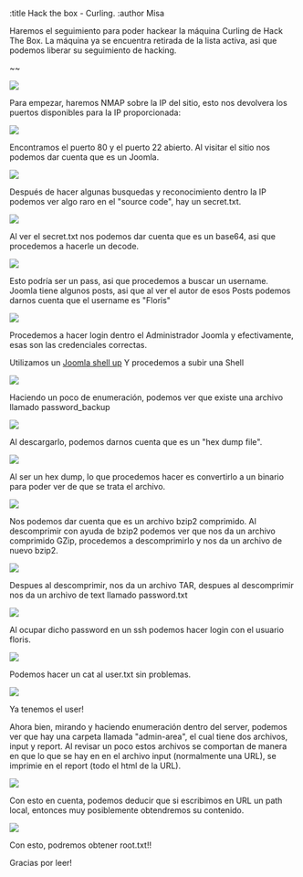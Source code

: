 :title Hack the box - Curling.
:author Misa

Haremos el seguimiento para poder hackear la máquina Curling de Hack The Box. La
máquina ya se encuentra retirada de la lista activa, asi que podemos liberar su
seguimiento de hacking.

~~

<img class="center" src="/static/img/curling/1.png" />

Para empezar, haremos NMAP sobre la IP del sitio, esto nos devolvera los puertos
disponibles para la IP proporcionada:

<img class="center" src="/static/img/curling/2.png" />

Encontramos el puerto 80 y el puerto 22 abierto. Al visitar el sitio nos podemos
dar cuenta que es un Joomla.

<img class="center" src="/static/img/curling/3.png" />

Después de hacer algunas busquedas y reconocimiento dentro la IP podemos ver algo
raro en el "source code", hay un secret.txt.

<img class="center" src="/static/img/curling/4.png" />

Al ver el secret.txt nos podemos dar cuenta que es un base64, asi que procedemos
a hacerle un decode.

<img class="center" src="/static/img/curling/5.png" />

Esto podría ser un pass, asi que procedemos a buscar un username. Joomla tiene
algunos posts, asi que al ver el autor de esos Posts podemos darnos cuenta
que el username es "Floris"

<img class="center" src="/static/img/curling/6.png" />

Procedemos a hacer login dentro el Administrador Joomla
y efectivamente, esas son las credenciales correctas.

Utilizamos un <a href="https://github.com/rootphantomer/hack_tools_for_me/blob/master/Joomla-Shell-Upload.py">Joomla shell up</a>
Y procedemos a subir una Shell

<img class="center" src="/static/img/curling/7.png" />

Haciendo un poco de enumeración, podemos ver que existe una archivo llamado
password_backup

<img class="center" src="/static/img/curling/8.png" />

Al descargarlo, podemos darnos cuenta que es un "hex dump file".

<img class="center" src="/static/img/curling/9.png" />

Al ser un hex dump, lo que procedemos hacer es convertirlo a un binario para
poder ver de que se trata el archivo.

<img class="center" src="/static/img/curling/10.png" />

Nos podemos dar cuenta que es un archivo bzip2 comprimido. Al descomprimir con
ayuda de bzip2 podemos ver que nos da un archivo comprimido GZip, procedemos a
descomprimirlo y nos da un archivo de nuevo bzip2.

<img class="center" src="/static/img/curling/11.png" />

Despues al descomprimir, nos da un archivo TAR, despues al descomprimir nos
da un archivo de text llamado password.txt

<img class="center" src="/static/img/curling/12.png" />

Al ocupar dicho password en un ssh podemos hacer login con el usuario floris.

<img class="center" src="/static/img/curling/13.png" />

Podemos hacer un cat al user.txt sin problemas.

<img class="center" src="/static/img/curling/14.png" />

Ya tenemos el user!

Ahora bien, mirando y haciendo enumeración dentro del server, podemos ver que
hay una carpeta llamada "admin-area", el cual tiene dos archivos, input y report.
Al revisar un poco estos archivos se comportan de manera en que lo que se hay en
en el archivo input (normalmente una URL), se imprimie en el report (todo el html de la URL).

<img class="center" src="/static/img/curling/15.png" />

Con esto en cuenta, podemos deducir que si escribimos en URL un path local, entonces
muy posiblemente obtendremos su contenido.  

<img class="center" src="/static/img/curling/16.png" />

Con esto, podremos obtener root.txt!!

Gracias por leer!
